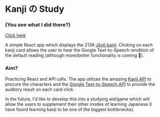 # Kanji の Study
### (You see what I did there?)

[Click here](https://mordyfier.github.io/kanji-app/)

A simple React app which displays the 2136 [Jōyō kanji](https://www.wikiwand.com/en/J%C5%8Dy%C5%8D_kanji). Clicking on each kanji card allows the user to hear the Google Text-to-Speech rendition of the default reading (although more/better functionality is coming 🤞).

### Aim?

Practicing React and API calls. The app utilizes the amazing [Kanji API](https://kanjiapi.dev) to procure the characters and the [Google Text-to-Speech API](https://cloud.google.com/text-to-speech) to provide the auditory result on each card click. 

In the future, I'd like to develop this into a studying aid/game which will allow the users to supplement their other modes of learning Japanese (I have found learning kanji to be one of the biggest bottlenecks).
